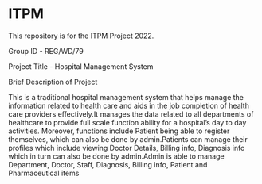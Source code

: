 # ITPM
This repository is for the ITPM Project 2022.

Group ID - REG/WD/79

Project Title - Hospital Management System

Brief Description of Project 

This is a traditional hospital management system that helps manage the information related to health care and aids in the job completion of health care providers effectively.It manages the data related to all departments of healthcare to provide full scale function ability for a hospital’s day to day activities. Moreover, functions include Patient being able to register themselves, which can also be done by admin.Patients can manage their profiles which include viewing Doctor Details, Billing info, Diagnosis info which in turn can also be done by admin.Admin is able to manage Department, Doctor, Staff, Diagnosis, Billing info, Patient and Pharmaceutical items
